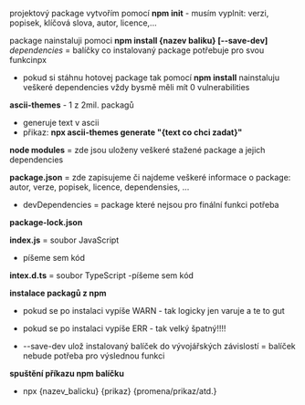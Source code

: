 projektový package vytvořím pomocí **npm init**
                    - musím vyplnit: verzi, popisek, klíčová slova, autor, licence,...

package nainstaluji pomoci **npm install {nazev baliku} [--save-dev]**
*dependencies* = balíčky co instalovaný package potřebuje pro svou funkcinpx
- pokud si stáhnu hotovej package tak pomocí **npm install** nainstaluju veškeré dependencies
vždy bysmě měli mít 0 vulnerabilities

**ascii-themes** - 1 z 2mil. packagů
 - generuje text v ascii
 - přikaz: **npx ascii-themes generate "{text co chci zadat}"**

**node modules**
 = zde jsou uloženy veškeré stažené package a jejich dependencies

**package.json**
  = zde zapisujeme či najdeme veškeré informace o package: autor, verze, popisek, licence, dependensies, ...
  - devDependencies = package které nejsou pro finální funkci potřeba

**package-lock.json**



**index.js**
 = soubor JavaScript
 - píšeme sem kód

**intex.d.ts**
 = soubor TypeScript
 -píšeme sem kód


**instalace packagů z npm**
  - pokud se po instalaci vypíše WARN - tak logicky jen varuje a te to gut
  - pokud se po instalaci vypíše ERR - tak velký špatný!!!!

  - --save-dev ulož instalovaný balíček do vývojářských závislostí = balíček nebude potřeba pro výslednou funkci

**spuštění příkazu npm balíčku**
  - npx {nazev_balicku} {prikaz} {promena/prikaz/atd.}


